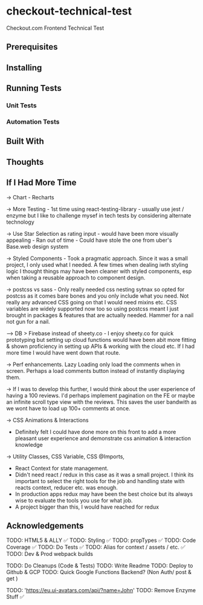 # checkout-technical-test

Checkout.com Frontend Technical Test

## Prerequisites

## Installing

## Running Tests

### Unit Tests

### Automation Tests

## Built With

## Thoughts

## If I Had More Time

-> Chart - Recharts

-> More Testing - 1st time using react-testing-library - usually use jest / enzyme but I like to challenge mysef in tech tests by considering alternate technology

-> Use Star Selection as rating input - would have been more visually appealing - Ran out of time - Could have stole the one from uber's Base.web design system

-> Styled Components - Took a pragmatic approach. Since it was a small project, I only used what I needed.
A few times when dealing iwth styling logic I thought things may have been cleaner with styled components, esp when taking a reusable approach to component design.

-> postcss vs sass - Only really needed css nesting sytnax so opted for postcss as it comes bare bones and you only include what you need. Not really any advanced CSS going on that I would need mixins etc. CSS variables are widely supported now too so using postcss meant I just brought in packages & features that are actually needed. Hammer for a nail not gun for a nail.

--> DB > Firebase instead of sheety.co - I enjoy sheety.co for quick prototyping but setting up cloud functions would have been abit more fitting & shown proficiency in setting up APIs & working with the cloud etc.
If I had more time I would have went down that route.

-> Perf enhancements. Lazy Loading only load the comments when in screen. Perhaps a load comments button instead of instantly displaying them.

-> If I was to develop this further, I would think about the user experience of having a 100 reviews. I'd perhaps implement pagination on the FE or maybe an infinite scroll type view with the reviews. This saves the user bandwith as we wont have to load up 100+ comments at once.

-> CSS Animations & Interactions

- Definitely felt I could have done more on this front to add a more pleasant user experience and demonstrate css animation & interaction knowledge

-> Utility Classes, CSS Variable, CSS @Imports,

- React Context for state management.
- Didn't need react / redux in this case as it was a small project. I think its important to select the right tools for the job and handling state with reacts context, reducer etc. was enough.
- In production apps redux may have been the best choice but its always wise to evaluate the tools you use for what job.
- A project bigger than this, I would have reached for redux

## Acknowledgements

TODO: HTML5 & ALLY ✅
TODO: Styling ✅
TODO: propTypes ✅
TODO: Code Coverage ✅
TODO: Do Tests ✅
TODO: Alias for context / assets / etc. ✅
TODO: Dev & Prod webpack builds

TODO: Do Cleanups (Code & Tests)
TODO: Write Readme
TODO: Deploy to Github & GCP
TODO: Quick Google Functions Backend? (Non Auth/ post & get )

TODO: 'https://eu.ui-avatars.com/api/?name=John'
TODO: Remove Enzyme Stuff ✅
